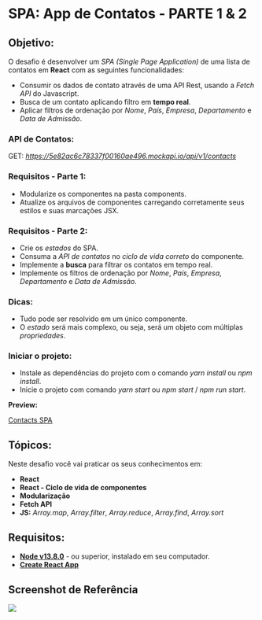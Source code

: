 # SPA: App de Contatos - PARTE 1 & 2

## Objetivo:
O desafio é desenvolver um *SPA (Single Page Application)* de uma lista de contatos em **React** com as seguintes funcionalidades:

-  Consumir os dados de contato através de uma API Rest, usando a *Fetch API* do Javascript.
-  Busca de um contato aplicando filtro em **tempo real**.
-  Aplicar filtros de ordenação por *Nome*, *País*, *Empresa*, *Departamento* e *Data de Admissão*.

### API de Contatos:

GET: *https://5e82ac6c78337f00160ae496.mockapi.io/api/v1/contacts*


### Requisitos - Parte 1:

- Modularize os componentes na pasta components.
- Atualize os arquivos de componentes carregando corretamente seus estilos e suas marcações JSX.


### Requisitos - Parte 2:

- Crie os *estados* do SPA.
- Consuma a *API de contatos* no *ciclo de vida correto* do componente.
- Implemente a **busca** para filtrar os contatos em tempo real.
- Implemente os filtros de ordenação por *Nome*, *País*, *Empresa*, *Departamento* e *Data de Admissão*.

### Dicas:

- Tudo pode ser resolvido em um único componente.
- O *estado* será mais complexo, ou seja, será um objeto com múltiplas *propriedades*.

### Iniciar o projeto:

- Instale as dependências do projeto com o comando *yarn install* ou *npm install*.
- Inicie o projeto com comando *yarn start* ou *npm start* / *npm run start*.

**Preview:**

[Contacts SPA](https://vimeo.com/414869096/55f4293a68)

## Tópicos:

Neste desafio você vai praticar os seus conhecimentos em:

- **React**
- **React - Ciclo de vida de componentes**
- **Modularização**
- **Fetch API**
- **JS:** *Array.map*, *Array.filter*, *Array.reduce*, *Array.find*, *Array.sort*

## Requisitos:

* **[Node v13.8.0](https://nodejs.org/en/)** - ou superior, instalado em seu computador.
* **[Create React App](https://github.com/facebook/create-react-app)**

## Screenshot de Referência

![](https://codenation-challenges.s3-us-west-1.amazonaws.com/react-14/screenshot.png)





